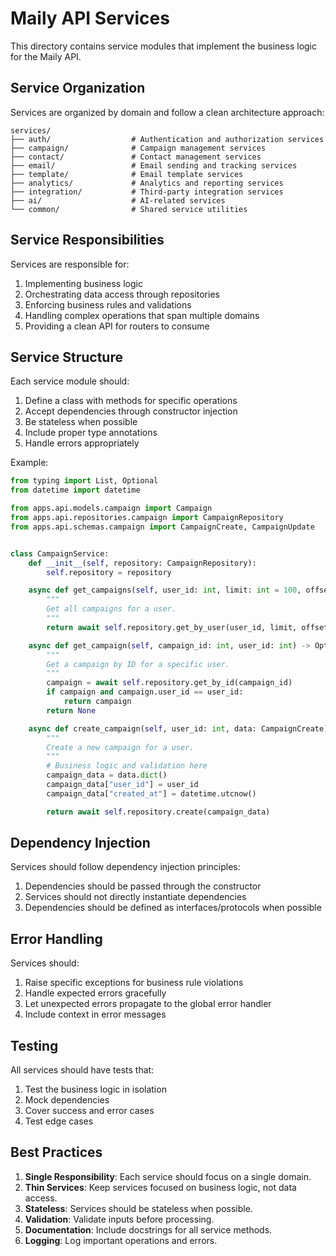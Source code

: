 # Maily API Services

This directory contains service modules that implement the business logic for the Maily API.

## Service Organization

Services are organized by domain and follow a clean architecture approach:

```
services/
├── auth/                  # Authentication and authorization services
├── campaign/              # Campaign management services
├── contact/               # Contact management services
├── email/                 # Email sending and tracking services
├── template/              # Email template services
├── analytics/             # Analytics and reporting services
├── integration/           # Third-party integration services
├── ai/                    # AI-related services
└── common/                # Shared service utilities
```

## Service Responsibilities

Services are responsible for:

1. Implementing business logic
2. Orchestrating data access through repositories
3. Enforcing business rules and validations
4. Handling complex operations that span multiple domains
5. Providing a clean API for routers to consume

## Service Structure

Each service module should:

1. Define a class with methods for specific operations
2. Accept dependencies through constructor injection
3. Be stateless when possible
4. Include proper type annotations
5. Handle errors appropriately

Example:

```python
from typing import List, Optional
from datetime import datetime

from apps.api.models.campaign import Campaign
from apps.api.repositories.campaign import CampaignRepository
from apps.api.schemas.campaign import CampaignCreate, CampaignUpdate


class CampaignService:
    def __init__(self, repository: CampaignRepository):
        self.repository = repository

    async def get_campaigns(self, user_id: int, limit: int = 100, offset: int = 0) -> List[Campaign]:
        """
        Get all campaigns for a user.
        """
        return await self.repository.get_by_user(user_id, limit, offset)

    async def get_campaign(self, campaign_id: int, user_id: int) -> Optional[Campaign]:
        """
        Get a campaign by ID for a specific user.
        """
        campaign = await self.repository.get_by_id(campaign_id)
        if campaign and campaign.user_id == user_id:
            return campaign
        return None

    async def create_campaign(self, user_id: int, data: CampaignCreate) -> Campaign:
        """
        Create a new campaign for a user.
        """
        # Business logic and validation here
        campaign_data = data.dict()
        campaign_data["user_id"] = user_id
        campaign_data["created_at"] = datetime.utcnow()

        return await self.repository.create(campaign_data)
```

## Dependency Injection

Services should follow dependency injection principles:

1. Dependencies should be passed through the constructor
2. Services should not directly instantiate dependencies
3. Dependencies should be defined as interfaces/protocols when possible

## Error Handling

Services should:

1. Raise specific exceptions for business rule violations
2. Handle expected errors gracefully
3. Let unexpected errors propagate to the global error handler
4. Include context in error messages

## Testing

All services should have tests that:

1. Test the business logic in isolation
2. Mock dependencies
3. Cover success and error cases
4. Test edge cases

## Best Practices

1. **Single Responsibility**: Each service should focus on a single domain.
2. **Thin Services**: Keep services focused on business logic, not data access.
3. **Stateless**: Services should be stateless when possible.
4. **Validation**: Validate inputs before processing.
5. **Documentation**: Include docstrings for all service methods.
6. **Logging**: Log important operations and errors.
